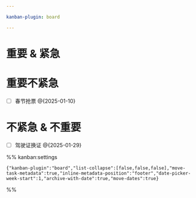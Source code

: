 ```yaml
---

kanban-plugin: board

---
```


# 重要 & 紧急



# 重要不紧急

- [ ] 春节抢票 @{2025-01-10}


# 不紧急 & 不重要

- [ ] 驾驶证换证 @{2025-01-29}




%% kanban:settings
```
{"kanban-plugin":"board","list-collapse":[false,false,false],"move-task-metadata":true,"inline-metadata-position":"footer","date-picker-week-start":1,"archive-with-date":true,"move-dates":true}
```
%%
